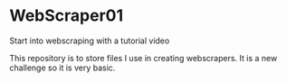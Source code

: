# WebScraper01
Start into webscraping with a tutorial video

This repository is to store files I use in creating webscrapers.
It is a new challenge so it is very basic.
